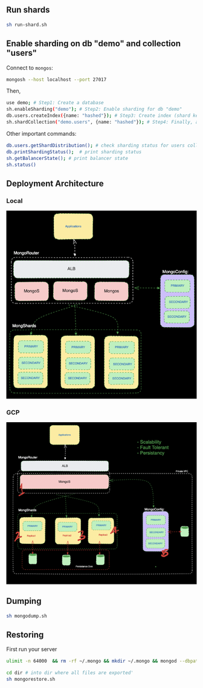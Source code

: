 
## Run shards 

```bash
sh run-shard.sh
```

## Enable sharding on db "demo" and collection "users"


Connect to `mongos`:
```bash
mongosh --host localhost --port 27017
```
Then,

```bash
use demo; # Step1: Create a database
sh.enableSharding("demo"); # Step2: Enable sharding for db "demo"
db.users.createIndex({name: "hashed"}); # Step3: Create index (shard key) for collection 'users'
sh.shardCollection("demo.users", {name: "hashed"}); # Step4: Finally, add  shard key in collection
```
Other important commands:

```bash
db.users.getShardDistribution(); # check sharding status for users collection
db.printShardingStatus();  # print sharding status
sh.getBalancerState(); # print balancer state
sh.status()
```

## Deployment Architecture

### Local
![img](mongo-shard-architecture.png)

### GCP
![img](shard-gcp-architecture.png)


## Dumping 


```bash
sh mongodump.sh
```

## Restoring

First run your server 
```bash
ulimit -n 64000  && rm -rf ~/.mongo && mkdir ~/.mongo && mongod --dbpath ~/.mongo --port 2717
```


```bash
cd dir # into dir where all files are exported'
sh mongorestore.sh
```